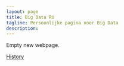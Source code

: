```yaml
---
layout: page
title: Big Data RU
tagline: Persoonlijke pagina voor Big Data
description: 
---
```


Empty new webpage. 

[History](pages/local_test.html)